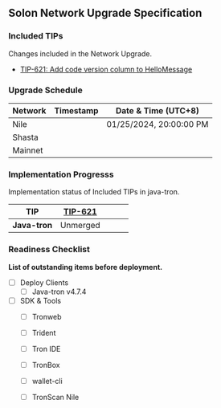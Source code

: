 ## Solon Network Upgrade Specification

### Included TIPs
Changes included in the Network Upgrade.

* [TIP-621: Add code version column to HelloMessage](https://github.com/tronprotocol/tips/issues/621)

### Upgrade Schedule

| Network | Timestamp  | Date & Time (UTC+8)  |    
|---------|------------|---------------|
| Nile |  | 01/25/2024, 20:00:00 PM | 
| Shasta  |  |   
| Mainnet |  |   

### Implementation Progresss

Implementation status of Included TIPs in java-tron.

TIP            | [TIP-621](https://github.com/tronprotocol/tips/issues/621)                   |                   |                   |                                                                      |
|----------------|-----------------------------------------------------------------------|-----------------------------------------------------------------------|-----------------------------------------------------------------------|----------------------------------------------------------------------------------------------------------------------------|
| **Java-tron**       |   Unmerged   |          |      |     |

### Readiness Checklist

**List of outstanding items before deployment.**



 - [ ] Deploy Clients
   - [ ]  Java-tron v4.7.4
 - [ ] SDK & Tools
     - [ ] Tronweb
     - [ ] Trident
     - [ ] Tron IDE
     - [ ] TronBox
     - [ ] wallet-cli
     - [ ] TronScan Nile
 